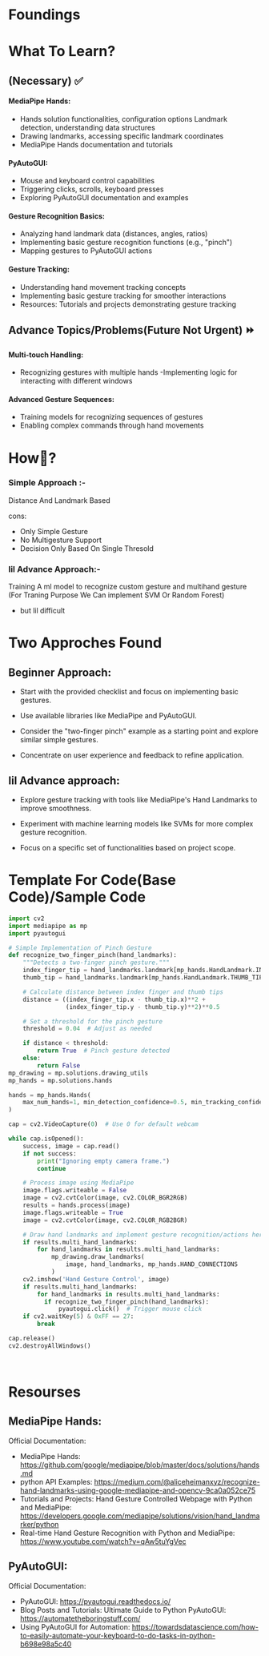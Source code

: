 # Foundings



# What To Learn?


## (Necessary) ✅
#### MediaPipe Hands:

- Hands solution functionalities, configuration options
Landmark detection, understanding data structures
- Drawing landmarks, accessing specific landmark coordinates
- MediaPipe Hands documentation and tutorials
#### PyAutoGUI:

- Mouse and keyboard control capabilities
- Triggering clicks, scrolls, keyboard presses
- Exploring PyAutoGUI documentation and examples
#### Gesture Recognition Basics:

- Analyzing hand landmark data (distances, angles, ratios)
- Implementing basic gesture recognition functions (e.g., "pinch")
- Mapping gestures to PyAutoGUI actions

#### Gesture Tracking:

- Understanding hand movement tracking concepts
- Implementing basic gesture tracking for smoother interactions
- Resources: Tutorials and projects demonstrating gesture tracking


## Advance Topics/Problems(Future Not Urgent) ⏩
#### Multi-touch Handling:

- Recognizing gestures with multiple hands
-Implementing logic for interacting with different windows
#### Advanced Gesture Sequences:

- Training models for recognizing sequences of gestures
- Enabling complex commands through hand movements

# How🔰?

### Simple Approach :-

Distance And Landmark Based

cons:
- Only Simple Gesture
- No Multigesture Support
- Decision Only Based On Single Thresold 

### lil Advance Approach:-
Training A ml model to recognize custom gesture and multihand gesture
(For Traning Purpose We Can implement SVM Or Random Forest)
- but lil difficult


# Two Approches Found



## Beginner Approach:

- Start with the provided checklist and focus on implementing basic gestures.

- Use  available libraries like MediaPipe and PyAutoGUI.

- Consider the "two-finger pinch" example as a starting point and explore similar simple gestures.

- Concentrate on user experience and feedback to refine  application.


## lil Advance approach:

- Explore gesture tracking with tools like MediaPipe's Hand Landmarks to improve smoothness.

- Experiment with machine learning models like SVMs for more complex gesture recognition.

- Focus on a specific set of functionalities based on  project scope.


# Template For Code(Base Code)/Sample Code
```python
import cv2
import mediapipe as mp
import pyautogui

# Simple Implementation of Pinch Gesture
def recognize_two_finger_pinch(hand_landmarks):
    """Detects a two-finger pinch gesture."""
    index_finger_tip = hand_landmarks.landmark[mp_hands.HandLandmark.INDEX_FINGER_TIP]
    thumb_tip = hand_landmarks.landmark[mp_hands.HandLandmark.THUMB_TIP]

    # Calculate distance between index finger and thumb tips
    distance = ((index_finger_tip.x - thumb_tip.x)**2 +
                (index_finger_tip.y - thumb_tip.y)**2)**0.5

    # Set a threshold for the pinch gesture
    threshold = 0.04  # Adjust as needed

    if distance < threshold:
        return True  # Pinch gesture detected
    else:
        return False
mp_drawing = mp.solutions.drawing_utils
mp_hands = mp.solutions.hands

hands = mp_hands.Hands(
    max_num_hands=1, min_detection_confidence=0.5, min_tracking_confidence=0.5
)

cap = cv2.VideoCapture(0)  # Use 0 for default webcam

while cap.isOpened():
    success, image = cap.read()
    if not success:
        print("Ignoring empty camera frame.")
        continue

    # Process image using MediaPipe
    image.flags.writeable = False
    image = cv2.cvtColor(image, cv2.COLOR_BGR2RGB)
    results = hands.process(image)
    image.flags.writeable = True
    image = cv2.cvtColor(image, cv2.COLOR_RGB2BGR)

    # Draw hand landmarks and implement gesture recognition/actions here
    if results.multi_hand_landmarks:
        for hand_landmarks in results.multi_hand_landmarks:
            mp_drawing.draw_landmarks(
                image, hand_landmarks, mp_hands.HAND_CONNECTIONS
            )
    cv2.imshow('Hand Gesture Control', image)
    if results.multi_hand_landmarks:
        for hand_landmarks in results.multi_hand_landmarks:
          if recognize_two_finger_pinch(hand_landmarks):
              pyautogui.click()  # Trigger mouse click
    if cv2.waitKey(5) & 0xFF == 27:
        break

cap.release()
cv2.destroyAllWindows()




```


# Resourses
## MediaPipe Hands:

Official Documentation:
- MediaPipe Hands: https://github.com/google/mediapipe/blob/master/docs/solutions/hands.md
- python API Examples: https://medium.com/@aliceheimanxyz/recognize-hand-landmarks-using-google-mediapipe-and-opencv-9ca0a052ce75
- Tutorials and Projects:
Hand Gesture Controlled Webpage with Python and MediaPipe: https://developers.google.com/mediapipe/solutions/vision/hand_landmarker/python
- Real-time Hand Gesture Recognition with Python and MediaPipe: https://www.youtube.com/watch?v=qAw5tuYgVec


## PyAutoGUI:

Official Documentation:
- PyAutoGUI: https://pyautogui.readthedocs.io/
- Blog Posts and Tutorials:
Ultimate Guide to Python PyAutoGUI: https://automatetheboringstuff.com/
- Using PyAutoGUI for Automation: https://towardsdatascience.com/how-to-easily-automate-your-keyboard-to-do-tasks-in-python-b698e98a5c40